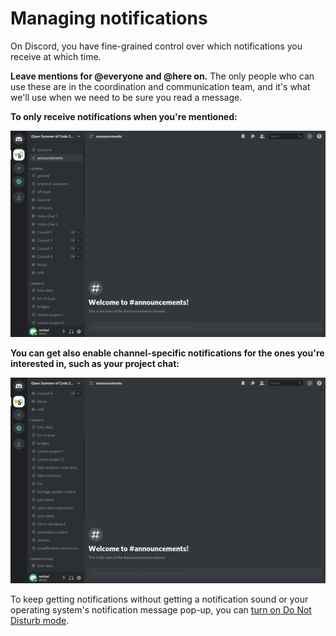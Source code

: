 # Managing notifications

On Discord, you have fine-grained control over which notifications you receive at which time.

**Leave mentions for @everyone and @here on.** The only people who can use these are in the coordination and communication team, and it's what we'll use when we need to be sure you read a message.

**To only receive notifications when you're mentioned:**

![](../../.gitbook/assets/notifications-all.gif)



**You can get also enable channel-specific notifications for the ones you're interested in, such as your project chat:**

![](../../.gitbook/assets/notifications-your-project-only.gif)

To keep getting notifications without getting a notification sound or your operating system's notification message pop-up, you can [turn on Do Not Disturb mode](https://support.discord.com/hc/en-us/articles/227779547-Changing-Online-Status).

